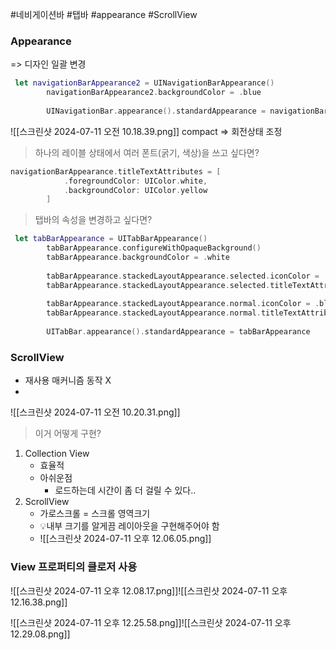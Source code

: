 #네비게이션바 #탭바 #appearance #ScrollView
### Appearance
=> 디자인 일괄 변경

```swift
 let navigationBarAppearance2 = UINavigationBarAppearance()
        navigationBarAppearance2.backgroundColor = .blue
        
        UINavigationBar.appearance().standardAppearance = navigationBarAppearance2
```

![[스크린샷 2024-07-11 오전 10.18.39.png]]
compact => 회전상태 조정

> 하나의 레이블 상태에서 여러 폰트(굵기, 색상)을 쓰고 싶다면? 

```swift
navigationBarAppearance.titleTextAttributes = [
            .foregroundColor: UIColor.white,
            .backgroundColor: UIColor.yellow
        ]
```

> 탭바의 속성을 변경하고 싶다면?

```swift
 let tabBarAppearance = UITabBarAppearance()
        tabBarAppearance.configureWithOpaqueBackground()
        tabBarAppearance.backgroundColor = .white
        
        tabBarAppearance.stackedLayoutAppearance.selected.iconColor = .blue
        tabBarAppearance.stackedLayoutAppearance.selected.titleTextAttributes = [.foregroundColor: UIColor.blue]
        
        tabBarAppearance.stackedLayoutAppearance.normal.iconColor = .blue
        tabBarAppearance.stackedLayoutAppearance.normal.titleTextAttributes = [.foregroundColor: UIColor.orange]
        
        UITabBar.appearance().standardAppearance = tabBarAppearance
```

### ScrollView
- 재사용 매커니즘 동작 X
- 

![[스크린샷 2024-07-11 오전 10.20.31.png]]
> 이거 어떻게 구현? 

1. Collection View
	 - 효율적
	 - 아쉬운점
		 - 로드하는데 시간이 좀 더 걸릴 수 있다.. 
2. ScrollView
	 - 가로스크롤 = 스크롤 영역크기
	 - 💡내부 크기를 알게끔 레이아웃을 구현해주어야 함
	 - ![[스크린샷 2024-07-11 오후 12.06.05.png]]
### View 프로퍼티의 클로저 사용

![[스크린샷 2024-07-11 오후 12.08.17.png]]![[스크린샷 2024-07-11 오후 12.16.38.png]]

![[스크린샷 2024-07-11 오후 12.25.58.png]]![[스크린샷 2024-07-11 오후 12.29.08.png]]
